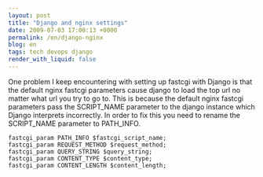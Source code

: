 ```yaml
---
layout: post
title: "Django and nginx settings"
date: 2009-07-03 17:00:13 +0000
permalink: /en/django-nginx
blog: en
tags: tech devops django
render_with_liquid: false
---
```


One problem I keep encountering with setting up fastcgi with Django is
that the default nginx fastcgi parameters cause django to load the top
url no matter what url you try to go to. This is because the default
nginx fastcgi parameters pass the SCRIPT_NAME parameter to the django
instance which Django interprets incorrectly. In order to fix this you
need to rename the SCRIPT_NAME parameter to PATH_INFO.

```nginx
fastcgi_param PATH_INFO $fastcgi_script_name;
fastcgi_param REQUEST_METHOD $request_method;
fastcgi_param QUERY_STRING $query_string;
fastcgi_param CONTENT_TYPE $content_type;
fastcgi_param CONTENT_LENGTH $content_length;
```
